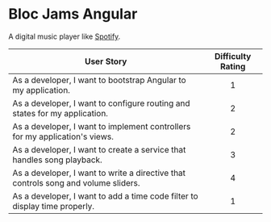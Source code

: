 # Bloc Jams Angular

A digital music player like [Spotify](https://www.spotify.com).

| User Story | Difficulty Rating |
| ---------- | :---------------: |
| As a developer, I want to bootstrap Angular to my application. | 1 |
| As a developer, I want to configure routing and states for my application. | 2 |
| As a developer, I want to implement controllers for my application's views. | 2 |
| As a developer, I want to create a service that handles song playback. | 3 |
| As a developer, I want to write a directive that controls song and volume sliders. | 4 |
| As a developer, I want to add a time code filter to display time properly. | 1 |
